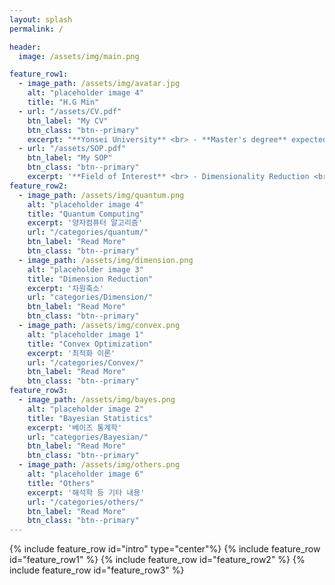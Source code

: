 ```yaml
---
layout: splash
permalink: /

header:
  image: /assets/img/main.png

feature_row1:
  - image_path: /assets/img/avatar.jpg
    alt: "placeholder image 4"
    title: "H.G Min"
  - url: "/assets/CV.pdf"
    btn_label: "My CV"
    btn_class: "btn--primary"
    excerpt: "**Yonsei University** <br> - **Master's degree** expected in Applied Statitstics <br> - **Bachelor's degree** in Applied Statistics <br> - **Consulting Assistant** in Institute of Statistics and DataScience"
  - url: "/assets/SOP.pdf"
    btn_label: "My SOP"
    btn_class: "btn--primary"
    excerpt: '**Field of Interest** <br> - Dimensionality Reduction <br> - Quantum Machine Learning <br> - Thoery of Optimization'
feature_row2:
  - image_path: /assets/img/quantum.png
    alt: "placeholder image 4"
    title: "Quantum Computing"
    excerpt: '양자컴퓨터 알고리즘'
    url: "/categories/quantum/"
    btn_label: "Read More"
    btn_class: "btn--primary"
  - image_path: /assets/img/dimension.png
    alt: "placeholder image 3"
    title: "Dimension Reduction"
    excerpt: '차원축소'
    url: "categories/Dimension/"
    btn_label: "Read More"
    btn_class: "btn--primary"
  - image_path: /assets/img/convex.png
    alt: "placeholder image 1"
    title: "Convex Optimization"
    excerpt: '최적화 이론'
    url: "/categories/Convex/"
    btn_label: "Read More"
    btn_class: "btn--primary"
feature_row3:
  - image_path: /assets/img/bayes.png
    alt: "placeholder image 2"
    title: "Bayesian Statistics"
    excerpt: '베이즈 통계학'
    url: "categories/Bayesian/"
    btn_label: "Read More"
    btn_class: "btn--primary"
  - image_path: /assets/img/others.png
    alt: "placeholder image 6"
    title: "Others"
    excerpt: '해석학 등 기타 내용'
    url: "/categories/others/"
    btn_label: "Read More"
    btn_class: "btn--primary"
---
```


{% include feature_row id="intro" type="center"%}
{% include feature_row id="feature_row1" %}
{% include feature_row id="feature_row2" %}
{% include feature_row id="feature_row3" %}
